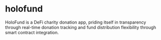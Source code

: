 # holofund
HoloFund is a DeFi charity donation app, priding itself in transparency through real-time donation tracking and fund distribution flexibility through smart contract integration.
